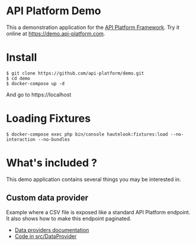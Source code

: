API Platform Demo
=================

This a demonstration application for the [API Platform Framework](https://api-platform.com).
Try it online at <https://demo.api-platform.com>.

Install
=======

    $ git clone https://github.com/api-platform/demo.git
    $ cd demo
    $ docker-compose up -d

And go to https://localhost

Loading Fixtures
================

    $ docker-compose exec php bin/console hautelook:fixtures:load --no-interaction --no-bundles


What's included ? 
=================

This demo application contains several things you may be interested in.   

Custom data provider
--------------------

Example where a CSV file is exposed like a standard API Platform endpoint.
It also shows how to make this endpoint paginated.

* [Data providers documentation](https://api-platform.com/docs/core/data-providers/)
* [Code in src/DataProvider](src/DataProvider)
